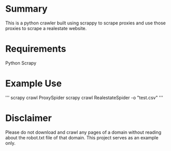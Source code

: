 # Summary
This is a python crawler built using scrappy to scrape proxies and use those proxies to scrape a realestate website. 

# Requirements
Python
Scrapy

# Example Use
'''
scrapy crawl ProxySpider
scrapy crawl RealestateSpider -o "test.csv"
'''

# Disclaimer
Please do not download and crawl any pages of a domain without reading about the robot.txt file of that domain. This project serves as an example only.  
